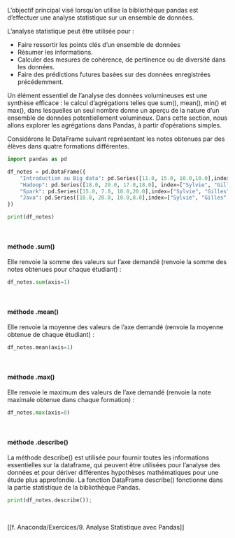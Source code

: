 
L’objectif principal visé lorsqu’on utilise la bibliothèque pandas est d’effectuer une analyse statistique sur un ensemble de données.

L’analyse statistique peut être utilisée pour :
- Faire ressortir les points clés d’un ensemble de données
- Résumer les informations.
- Calculer des mesures de cohérence, de pertinence ou de diversité dans les données.
- Faire des prédictions futures basées sur des données enregistrées précédemment.

Un élément essentiel de l’analyse des données volumineuses est une synthèse efficace : le calcul d’agrégations telles que sum(), mean(), min() et max(), dans lesquelles un seul nombre donne un aperçu de la nature d’un ensemble de données potentiellement volumineux. Dans cette section, nous allons explorer les agrégations dans Pandas, à partir d’opérations simples.

Considérons le DataFrame suivant représentant les notes obtenues par des élèves dans quatre
formations différentes.

```python
import pandas as pd

df_notes = pd.DataFrame({
	"Introduction au Big data": pd.Series([11.0, 15.0, 10.0,10.0],index=["Sylvie", "Gilles", "Sylvain", "Thomas"]),
	"Hadoop": pd.Series([18.0, 20.0, 17.0,18.0], index=["Sylvie", "Gilles", "Sylvain", "Thomas"]),
	"Spark": pd.Series([15.0, 7.0, 10.0,20.0],index=["Sylvie", "Gilles", "Sylvain", "Thomas"]),
	"Java": pd.Series([18.0, 20.0, 10.0,8.0],index=["Sylvie", "Gilles", "Sylvain", "Thomas"]),
})

print(df_notes)
```

<br>

#### méthode .sum()

Elle renvoie la somme des valeurs sur l’axe demandé (renvoie la somme des notes obtenues pour chaque étudiant) :

```python
df_notes.sum(axis=1)
```

<br>

#### méthode .mean()

Elle renvoie la moyenne des valeurs de l’axe demandé (renvoie la moyenne obtenue de chaque étudiant) :

```python
df_notes.mean(axis=1)
```

<br>

#### méthode .max()

Elle renvoie le maximum des valeurs de l’axe demandé (renvoie la note maximale obtenue dans chaque formation) :

```python
df_notes.max(axis=0)
```

<br>

#### méthode .describe()

La méthode describe() est utilisée pour fournir toutes les informations essentielles sur la dataframe, qui peuvent être utilisées pour l’analyse des données et pour dériver différentes hypothèses mathématiques pour une étude plus approfondie. La fonction DataFrame describe() fonctionne dans la partie statistique de la bibliothèque Pandas.

```python
print(df_notes.describe());
```

<br>

[[f. Anaconda/Exercices/9. Analyse Statistique avec Pandas]]